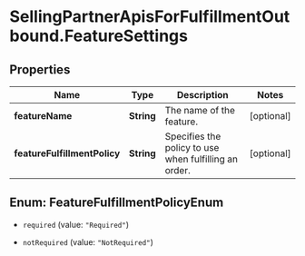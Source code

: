 # SellingPartnerApisForFulfillmentOutbound.FeatureSettings

## Properties
Name | Type | Description | Notes
------------ | ------------- | ------------- | -------------
**featureName** | **String** | The name of the feature. | [optional] 
**featureFulfillmentPolicy** | **String** | Specifies the policy to use when fulfilling an order. | [optional] 


<a name="FeatureFulfillmentPolicyEnum"></a>
## Enum: FeatureFulfillmentPolicyEnum


* `required` (value: `"Required"`)

* `notRequired` (value: `"NotRequired"`)




